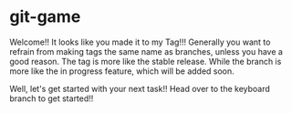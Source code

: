 git-game
========
Welcome!! It looks like you made it to my Tag!!!
Generally you want to refrain from making tags
the same name as branches, unless you have a
good reason. The tag is more like the stable
release. While the branch is more like the
in progress feature, which will be added soon.

Well, let's get started with your next task!!
Head over to the keyboard branch to get started!!

